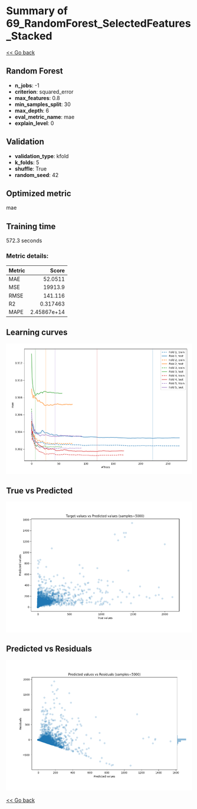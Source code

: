# Summary of 69_RandomForest_SelectedFeatures_Stacked

[<< Go back](../README.md)


## Random Forest
- **n_jobs**: -1
- **criterion**: squared_error
- **max_features**: 0.8
- **min_samples_split**: 30
- **max_depth**: 6
- **eval_metric_name**: mae
- **explain_level**: 0

## Validation
 - **validation_type**: kfold
 - **k_folds**: 5
 - **shuffle**: True
 - **random_seed**: 42

## Optimized metric
mae

## Training time

572.3 seconds

### Metric details:
| Metric   |           Score |
|:---------|----------------:|
| MAE      |    52.0511      |
| MSE      | 19913.9         |
| RMSE     |   141.116       |
| R2       |     0.317463    |
| MAPE     |     2.45867e+14 |



## Learning curves
![Learning curves](learning_curves.png)
## True vs Predicted

![True vs Predicted](true_vs_predicted.png)


## Predicted vs Residuals

![Predicted vs Residuals](predicted_vs_residuals.png)



[<< Go back](../README.md)
